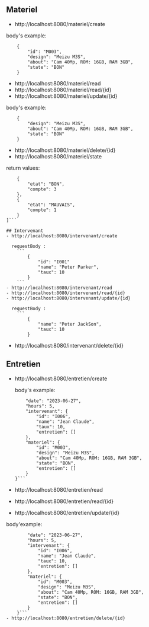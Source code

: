 ## Materiel
- http://localhost:8080/materiel/create

body's example:
```
    {
        "id": "M003",
        "design": "Meizu M3S",
        "about": "Cam 40Mp, ROM: 16GB, RAM 3GB",
        "state": "BON"
    }
```
- http://localhost:8080/materiel/read
- http://localhost:8080/materiel/read/{id}
- http://localhost:8080/materiel/update/{id}

body's example:
```
    {
        "design": "Meizu M3S",
        "about": "Cam 40Mp, ROM: 16GB, RAM 3GB",
        "state": "BON"
    }
```
- http://localhost:8080/materiel/delete/{id}
- http://localhost:8080/materiel/state

return values:
```[
	{
		"etat": "BON",
		"compte": 3
	},
	{
		"etat": "MAUVAIS",
		"compte": 1
	}
]```

## Intervenant
- http://localhost:8080/intervenant/create
  
  requestBody :
    ```
        {
            "id": "I001"
            "name": "Peter Parker",
            "taux": 10
        }
    ```
- http://localhost:8080/intervenant/read
- http://localhost:8080/intervenant/read/{id}
- http://localhost:8080/intervenant/update/{id}
  
  requestBody :
    ```
        {
            "name": "Peter JackSon",
            "taux": 10
        }
```
- http://localhost:8080/intervenant/delete/{id}
  
## Entretien
- http://localhost:8080/entretien/create
  
  body's example:
	```{
		"date": "2023-06-27",
		"hours": 5,
		"intervenant": {
			"id": "I006",
			"name": "Jean Claude",
			"taux": 10,
			"entretien": []
		},
		"materiel": {
			"id": "M003",
			"design": "Meizu M3S",
			"about": "Cam 40Mp, ROM: 16GB, RAM 3GB",
			"state": "BON",
			"entretien": []
		}
	}```
- http://localhost:8080/entretien/read
- http://localhost:8080/entretien/read/{id}
- http://localhost:8080/entretien/update/{id}

body'example:
```	{
		"date": "2023-06-27",
		"hours": 5,
		"intervenant": {
			"id": "I006",
			"name": "Jean Claude",
			"taux": 10,
			"entretien": []
		},
		"materiel": {
			"id": "M003",
			"design": "Meizu M3S",
			"about": "Cam 40Mp, ROM: 16GB, RAM 3GB",
			"state": "BON",
			"entretien": []
		}
	}```
- http://localhost:8080/entretien/delete/{id}
  